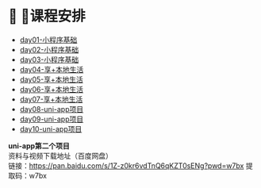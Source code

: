 
# :tada: :100:课程安排

+ [day01-小程序基础](./01.md)
+ [day02-小程序基础](./02.md)
+ [day03-小程序基础](./03.md)
+ [day04-享+本地生活](./04.md)
+ [day05-享+本地生活](./05.md)
+ [day06-享+本地生活](./06.md)
+ [day07-享+本地生活](./07.md)
+ [day08-uni-app项目](./08.md)
+ [day09-uni-app项目](./09.md)
+ [day10-uni-app项目](./10.md)

**uni-app第二个项目**  
资料与视频下载地址（百度网盘）    
链接：https://pan.baidu.com/s/1Z-z0kr6vdTnQ6qKZT0sENg?pwd=w7bx 
提取码：w7bx